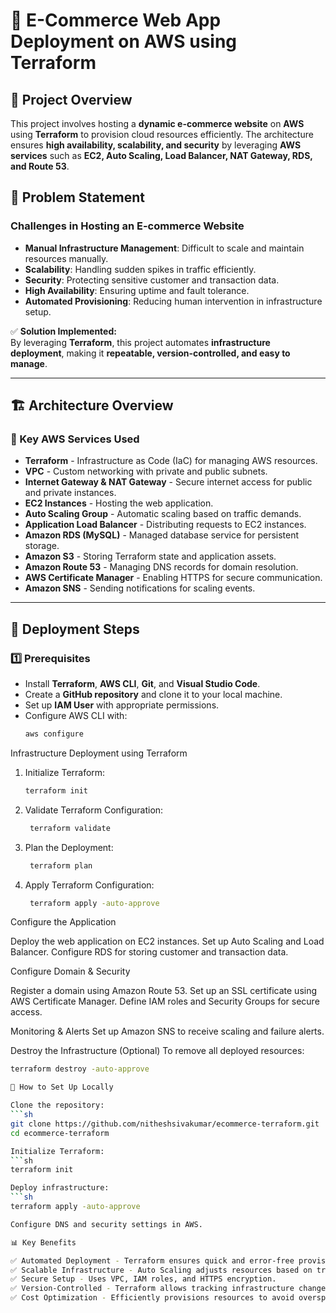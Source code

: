 # 🛒 E-Commerce Web App Deployment on AWS using Terraform

## 📌 Project Overview

This project involves hosting a **dynamic e-commerce website** on **AWS** using **Terraform** to provision cloud resources efficiently. The architecture ensures **high availability, scalability, and security** by leveraging **AWS services** such as **EC2, Auto Scaling, Load Balancer, NAT Gateway, RDS, and Route 53**.

## 🎯 Problem Statement

### Challenges in Hosting an E-commerce Website
- **Manual Infrastructure Management**: Difficult to scale and maintain resources manually.
- **Scalability**: Handling sudden spikes in traffic efficiently.
- **Security**: Protecting sensitive customer and transaction data.
- **High Availability**: Ensuring uptime and fault tolerance.
- **Automated Provisioning**: Reducing human intervention in infrastructure setup.

✅ **Solution Implemented:**  
By leveraging **Terraform**, this project automates **infrastructure deployment**, making it **repeatable, version-controlled, and easy to manage**.

---

## 🏗️ Architecture Overview

### 🔹 Key AWS Services Used
- **Terraform** - Infrastructure as Code (IaC) for managing AWS resources.
- **VPC** - Custom networking with private and public subnets.
- **Internet Gateway & NAT Gateway** - Secure internet access for public and private instances.
- **EC2 Instances** - Hosting the web application.
- **Auto Scaling Group** - Automatic scaling based on traffic demands.
- **Application Load Balancer** - Distributing requests to EC2 instances.
- **Amazon RDS (MySQL)** - Managed database service for persistent storage.
- **Amazon S3** - Storing Terraform state and application assets.
- **Amazon Route 53** - Managing DNS records for domain resolution.
- **AWS Certificate Manager** - Enabling HTTPS for secure communication.
- **Amazon SNS** - Sending notifications for scaling events.

---

## 🚀 Deployment Steps

### 1️⃣ Prerequisites
- Install **Terraform**, **AWS CLI**, **Git**, and **Visual Studio Code**.
- Create a **GitHub repository** and clone it to your local machine.
- Set up **IAM User** with appropriate permissions.
- Configure AWS CLI with:
    ```sh
    aws configure
Infrastructure Deployment using Terraform

1. Initialize Terraform:
   ```sh
   terraform init

2. Validate Terraform Configuration:
   ```sh
    terraform validate

3. Plan the Deployment:
   ```sh
    terraform plan

4. Apply Terraform Configuration:
   ```sh
    terraform apply -auto-approve

Configure the Application

Deploy the web application on EC2 instances.
Set up Auto Scaling and Load Balancer.
Configure RDS for storing customer and transaction data.

Configure Domain & Security

Register a domain using Amazon Route 53.
Set up an SSL certificate using AWS Certificate Manager.
Define IAM roles and Security Groups for secure access.

Monitoring & Alerts
Set up Amazon SNS to receive scaling and failure alerts.

Destroy the Infrastructure (Optional)
To remove all deployed resources:
   ```sh
   terraform destroy -auto-approve

🔧 How to Set Up Locally

Clone the repository:
   ```sh
   git clone https://github.com/nitheshsivakumar/ecommerce-terraform.git
   cd ecommerce-terraform

Initialize Terraform:
   ```sh
   terraform init

Deploy infrastructure:
   ```sh
   terraform apply -auto-approve

Configure DNS and security settings in AWS.

📊 Key Benefits

✅ Automated Deployment - Terraform ensures quick and error-free provisioning.
✅ Scalable Infrastructure - Auto Scaling adjusts resources based on traffic.
✅ Secure Setup - Uses VPC, IAM roles, and HTTPS encryption.
✅ Version-Controlled - Terraform allows tracking infrastructure changes.
✅ Cost Optimization - Efficiently provisions resources to avoid overspending.
